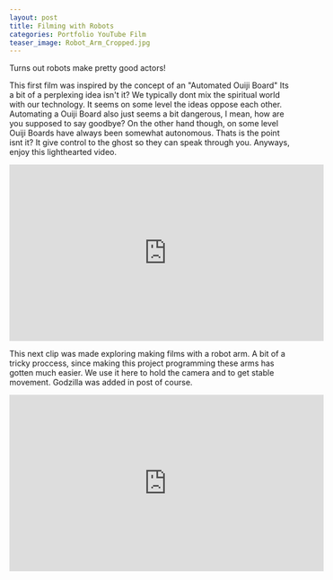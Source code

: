 ```yaml
---
layout: post
title: Filming with Robots
categories: Portfolio YouTube Film
teaser_image: Robot_Arm_Cropped.jpg
---
```


Turns out robots make pretty good actors!


This first film was inspired by the concept of an "Automated Ouiji Board" 
Its a bit of a perplexing idea isn't it? We typically dont mix the spiritual world with our technology. It seems on some level the ideas oppose each other. Automating a Ouiji Board also just seems a bit dangerous, I mean, how are you supposed to say goodbye? 
On the other hand though, on some level Ouiji Boards have always been somewhat autonomous. Thats is the point isnt it? It give control to the ghost so they can speak through you.
Anyways, enjoy this lighthearted video.

<iframe width="560" height="315" src="https://www.youtube.com/embed/NfbnwMlg_BQ" title="Ouiji Machine" frameborder="0" allow="accelerometer; autoplay; clipboard-write; encrypted-media; gyroscope; picture-in-picture; web-share" allowfullscreen></iframe>


This next clip was made exploring making films with a robot arm. A bit of a tricky proccess, since making this project programming these arms has gotten much easier. We use it here to hold the camera and to get stable movement. Godzilla was added in post of course.

<iframe width="560" height="315" src="https://www.youtube.com/embed/dWkTrVN9qow" title="Cardboard Kaiju" frameborder="0" allow="accelerometer; autoplay; clipboard-write; encrypted-media; gyroscope; picture-in-picture; web-share" allowfullscreen></iframe>

